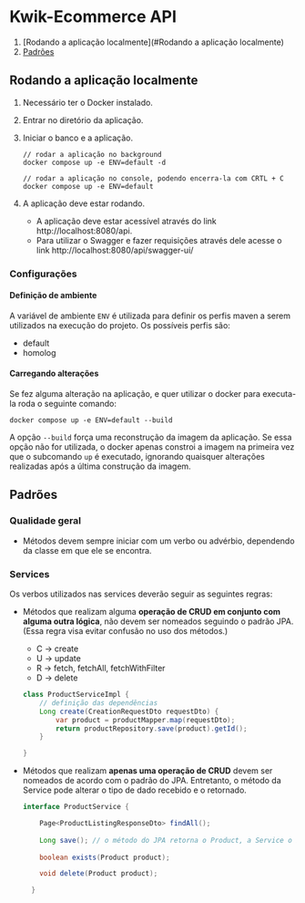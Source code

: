 # Kwik-Ecommerce API

1. [Rodando a aplicação localmente](#Rodando a aplicação localmente)
2. [Padrões](#Padrões)

## Rodando a aplicação localmente

1. Necessário ter o Docker instalado.
2. Entrar no diretório da aplicação.
3. Iniciar o banco e a aplicação.

    ```shell
    // rodar a aplicação no background
    docker compose up -e ENV=default -d
    
    // rodar a aplicação no console, podendo encerra-la com CRTL + C
    docker compose up -e ENV=default
    ```
4. A aplicação deve estar rodando.
    * A aplicação deve estar acessível através do link http://localhost:8080/api.
    * Para utilizar o Swagger e fazer requisições através dele acesse o link
      http://localhost:8080/api/swagger-ui/

### Configurações

#### Definição de ambiente

A variável de ambiente `ENV` é utilizada para definir os perfis maven a serem utilizados na execução
do projeto. Os possíveis perfis são:

* default
* homolog

#### Carregando alterações

Se fez alguma alteração na aplicação, e quer utilizar o docker para executa-la roda o seguinte
comando:

```shell
docker compose up -e ENV=default --build
```

A opção `--build` força uma reconstrução da imagem da aplicação. Se essa opção não for utilizada, o
docker apenas constroi a imagem na primeira vez que o subcomando `up` é executado, ignorando
quaisquer alterações realizadas após a última construção da imagem.

## Padrões

### Qualidade geral

* Métodos devem sempre iniciar com um verbo ou advérbio, dependendo da classe em que ele se
  encontra.

### Services

Os verbos utilizados nas services deverão seguir as seguintes regras:

* Métodos que realizam alguma **operação de CRUD em conjunto com alguma outra lógica**, não devem
  ser nomeados seguindo o padrão JPA. (Essa regra visa evitar confusão no uso dos métodos.)
    * C -> create
    * U -> update
    * R -> fetch, fetchAll, fetchWithFilter
    * D -> delete

    ```java
    class ProductServiceImpl {
        // definição das dependências
        Long create(CreationRequestDto requestDto) {
            var product = productMapper.map(requestDto);
            return productRepository.save(product).getId();
        }
 
    }
    ```

* Métodos que realizam **apenas uma operação de CRUD** devem ser nomeados de acordo com o padrão do
  JPA. Entretanto, o método da Service pode alterar o tipo de dado recebido e o retornado.
    ```java
    interface ProductService {
  
        Page<ProductListingResponseDto> findAll();
        
        Long save(); // o método do JPA retorna o Product, a Service o id
        
        boolean exists(Product product);
  
        void delete(Product product);
  
      }
    ```

